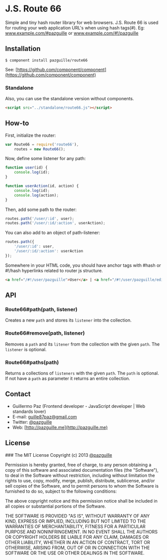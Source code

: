 # J.S. Route 66

Simple and tiny hash router library for web browsers. J.S. Route 66 is used for routing your web application URL's when using hash tags(#). Eg: www.example.com/#pazguille or www.example.com/#!/pazguille

## Installation

	$ component install pazguille/route66

See: [https://github.com/component/component](https://github.com/component/component)

### Standalone
Also, you can use the standalone version without components.
```html
<script src="../standalone/route66.js"></script>
```
## How-to

First, initialize the router:
```js
var Route66 = require('route66'),
    routes = new Route66();
```

Now, define some listener for any path:
```js
function user(id) {
    console.log(id);
}

function userAction(id, action) {
    console.log(id);
    console.log(action);
}
```

Then, add some path to the router:
```js
routes.path('/user/:id', user);
routes.path('/user/:id/:action', userAction);
```

You can also add to an object of path-listener:
```js
routes.path({
    '/user/:id': user,
    '/user/:id/:action': userAction
});
```

Somewhere in your HTML code, you should have anchor tags with #hash or #!/hash hyperlinks related to router js structure.
```html
<a href="/#!/user/pazguille">User</a> | <a href="/#!/user/pazguille/editar">Editar</a>
```

## API

### Route66#path(path, listener)
Creates a new `path` and stores its `listener` into the collection.

### Route66#remove(path, listener)
Removes a `path` and its `litener` from the collection with the given `path`. The `listener` is optional.

### Route66#paths(path)
Returns a collections of `listeners` with the given `path`. The `path` is optional. If not have a `path` as parameter it returns an entire collection.

## Contact
- Guillermo Paz (Frontend developer - JavaScript developer | Web standards lover)
- E-mail: [guille87paz@gmail.com](mailto:guille87paz@gmail.com)
- Twitter: [@pazguille](http://twitter.com/pazguille)
- Web: [http://pazguille.me](http://pazguille.me)


## License
### The MIT License
Copyright (c) 2013 [@pazguille](http://twitter.com/pazguille)

Permission is hereby granted, free of charge, to any person obtaining a copy
of this software and associated documentation files (the "Software"), to deal
in the Software without restriction, including without limitation the rights
to use, copy, modify, merge, publish, distribute, sublicense, and/or sell
copies of the Software, and to permit persons to whom the Software is
furnished to do so, subject to the following conditions:

The above copyright notice and this permission notice shall be included in
all copies or substantial portions of the Software.

THE SOFTWARE IS PROVIDED "AS IS", WITHOUT WARRANTY OF ANY KIND, EXPRESS OR
IMPLIED, INCLUDING BUT NOT LIMITED TO THE WARRANTIES OF MERCHANTABILITY,
FITNESS FOR A PARTICULAR PURPOSE AND NONINFRINGEMENT. IN NO EVENT SHALL THE
AUTHORS OR COPYRIGHT HOLDERS BE LIABLE FOR ANY CLAIM, DAMAGES OR OTHER
LIABILITY, WHETHER IN AN ACTION OF CONTRACT, TORT OR OTHERWISE, ARISING FROM,
OUT OF OR IN CONNECTION WITH THE SOFTWARE OR THE USE OR OTHER DEALINGS IN
THE SOFTWARE.